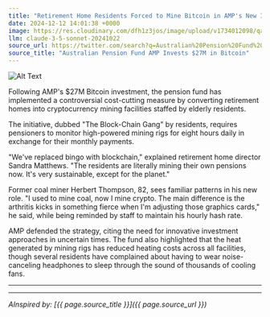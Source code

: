 ```yaml
---
title: "Retirement Home Residents Forced to Mine Bitcoin in AMP's New Investment Strategy"
date: 2024-12-12 14:01:38 +0000
image: https://res.cloudinary.com/dfh1z3jos/image/upload/v1734012098/qaej0hjwob5vbbtg5e2w.jpg
llm: claude-3-5-sonnet-20241022
source_url: https://twitter.com/search?q=Australian%20Pension%20Fund%20AMP%20Invests%20$27M%20in%20Bitcoin
source_title: "Australian Pension Fund AMP Invests $27M in Bitcoin"
---
```

![Alt Text](https://res.cloudinary.com/dfh1z3jos/image/upload/v1734012098/qaej0hjwob5vbbtg5e2w.jpg "An elderly man and woman, both wearing cozy, oversized sweaters, sit side by side at a long, polished table filled with rows of computer rigs emitting blue and green lights. Each rig has a small Bitcoin logo on it, while the couple enthusiastically types away on vintage keyboards. The room is warmly lit with soft, golden hues, contrasting against the cold glow of the screens. Behind them, a window reveals a serene garden view, subtly hinting at their former lives, while an old-fashioned grandfather clock ticks loudly in the corner. The style is a blend of cozy realism with a touch of surrealism, emphasizing the juxtaposition of retirement and modern technology.")

Following AMP's $27M Bitcoin investment, the pension fund has implemented a controversial cost-cutting measure by converting retirement homes into cryptocurrency mining facilities staffed by elderly residents.

The initiative, dubbed "The Block-Chain Gang" by residents, requires pensioners to monitor high-powered mining rigs for eight hours daily in exchange for their monthly payments. 

"We've replaced bingo with blockchain," explained retirement home director Sandra Matthews. "The residents are literally mining their own pensions now. It's very sustainable, except for the planet."

Former coal miner Herbert Thompson, 82, sees familiar patterns in his new role. "I used to mine coal, now I mine crypto. The main difference is the arthritis kicks in something fierce when I'm adjusting those graphics cards," he said, while being reminded by staff to maintain his hourly hash rate.

AMP defended the strategy, citing the need for innovative investment approaches in uncertain times. The fund also highlighted that the heat generated by mining rigs has reduced heating costs across all facilities, though several residents have complained about having to wear noise-canceling headphones to sleep through the sound of thousands of cooling fans.

---

---
*AInspired by: [{{ page.source_title }}]({{ page.source_url }})*
